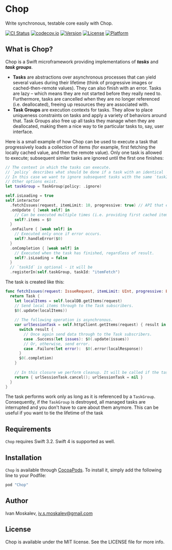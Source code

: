 # Chop

Write synchronous, testable core easily with Chop. 

[![CI Status](https://travis-ci.org/ivanmoskalev/Chop.svg?branch=master)](https://travis-ci.org/ivanmoskalev/Chop)
[![codecov.io](https://codecov.io/github/ivanmoskalev/Chop/coverage.svg?branch=master)](https://codecov.io/github/ivanmoskalev/Chop?branch=master)
[![Version](https://img.shields.io/cocoapods/v/Chop.svg?style=flat)](http://cocoapods.org/pods/Chop)
[![License](https://img.shields.io/cocoapods/l/Chop.svg?style=flat)](http://cocoapods.org/pods/Chop)
[![Platform](https://img.shields.io/cocoapods/p/Chop.svg?style=flat)](http://cocoapods.org/pods/Chop)

## What is Chop?

Chop is a Swift microframework providing implementations of ***tasks*** and ***task groups***.

- **Tasks** are abstractions over asynchronous processes that can yield several values during their lifetime (think of progressive images or cached-then-remote values). They can also finish with an error. Tasks are lazy – which means they are not started before they really need to. Furthermore, tasks are cancelled when they are no longer referenced (i.e. deallocated), freeing up resources they are associated with.
- **Task Groups** are execution contexts for tasks. They allow to place uniqueness constraints on tasks and apply a variety of behaviors around that. Task Groups also free up all tasks they manage when they are deallocated, making them a nice way to tie particular tasks to, say, user interface. 

Here is a small example of how Chop can be used to execute a task that progressively loads a collection of items (for example, first fetching the locally cached value, and then the remote value). Only one task is allowed to execute; subsequent similar tasks are ignored until the first one finishes:
```swift
// The context in which the tasks can execute. 
// `policy` describes what should be done if a task with an identical `taskId` is added to group.
// In this case we want to ignore subsequent tasks with the same `taskId` until the first is completed.
// Other options exist.
let taskGroup = TaskGroup(policy: .ignore)

self.isLoading = true
self.interactor
  .fetchIssues(request, itemLimit: 10, progressive: true) // API that exposes a Chop'esque interface.
  .onUpdate { [weak self] in
    // Can be executed multiple times (i.e. providing first cached items, then remote items).
    self?.items = $0
  }
  .onFailure { [weak self] in
    // Executed only once if error occurs.
    self?.handleError($0)  
  }
  .onCompletion { [weak self] in
    // Executed when the task has finished, regardless of result.
    self?.isLoading = false 
  }
  // `taskId` is optional - it will be 
  .registerIn(self.taskGroup, taskId: "itemFetch")
```

The task is created like this:

```swift
func fetchIssues(request: IssueRequest, itemLimit: UInt, progressive: Bool) -> Task<[Issue]> {
  return Task {
    let localItems = self.localDB.getItems(request)
    // Send local items through to the Task subscribers.
    $0(.update(localItems))
    
    // The following operation is asynchronous.
    var urlSessionTask = self.httpClient.getItems(request) { result in
      switch result {
        // Once again send data through to the Task subscribers.
        case .Success(let issues): $0(.update(issues))
        // Or, otherwise, send error.
        case .Failure(let error):  $0(.error(localResponse))
      }
      $0(.completion)
    }
    
    // In this closure we perform cleanup. It will be called if the task is finished or cancelled.
    return { urlSessionTask.cancel(); urlSessionTask = nil }
  }
}
```

The task performs work only as long as it is referenced by a `TaskGroup`. Consequently, if the `TaskGroup` is destroyed, all managed tasks are interrupted and you don't have to care about them anymore. This can be useful if you want to tie the lifetime of the task 

## Requirements

`Chop` requires Swift 3.2. Swift 4 is supported as well.

## Installation

`Chop` is available through [CocoaPods](http://cocoapods.org). To install it, simply add the following line to your Podfile:

```ruby
pod "Chop"
```

## Author

Ivan Moskalev, iv.s.moskalev@gmail.com

## License

Chop is available under the MIT license. See the LICENSE file for more info.
